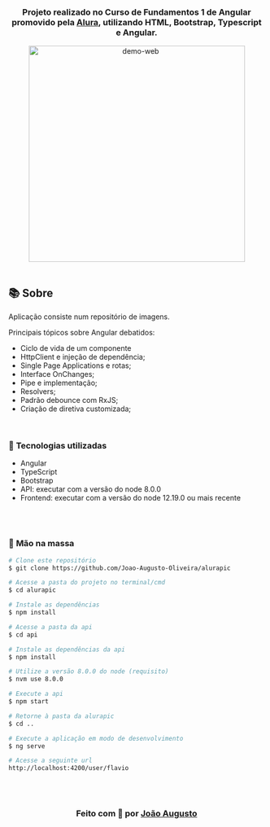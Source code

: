 <div align="center">

<h3>

Projeto realizado no Curso de Fundamentos 1 de Angular promovido pela [Alura], utilizando **HTML**, **Bootstrap**, **Typescript** e **Angular**.

</h3>

  <img src="./layouts/gif.gif" alt="demo-web" height="425">

</div>

<br>

## 📚 **Sobre**

Aplicação consiste num repositório de imagens.

Principais tópicos sobre Angular debatidos:
- Ciclo de vida de um componente
- HttpClient e injeção de dependência;
- Single Page Applications e rotas;
- Interface OnChanges;
- Pipe e implementação;
- Resolvers;
- Padrão debounce com RxJS;
- Criação de diretiva customizada;

<br>

### 📌  **Tecnologias utilizadas**
- Angular
- TypeScript
- Bootstrap
- API: executar com a versão do node 8.0.0
- Frontend: executar com a versão do node 12.19.0 ou mais recente
<br>
<br>

### 🚀 **Mão na massa**

```bash
# Clone este repositório
$ git clone https://github.com/Joao-Augusto-Oliveira/alurapic

# Acesse a pasta do projeto no terminal/cmd
$ cd alurapic

# Instale as dependências
$ npm install

# Acesse a pasta da api
$ cd api

# Instale as dependências da api
$ npm install

# Utilize a versão 8.0.0 do node (requisito)
$ nvm use 8.0.0

# Execute a api
$ npm start

# Retorne à pasta da alurapic
$ cd ..

# Execute a aplicação em modo de desenvolvimento
$ ng serve

# Acesse a seguinte url
http://localhost:4200/user/flavio

```

<br>
<br>

<h3 align="center">
Feito com 💜 por <a href="https://www.linkedin.com/in/joão-augusto-oliveira-dos-santos-9b0693195">João Augusto</a>
<br><br> 
</h3>

<!-- Links -->

[Alura]: https://www.alura.com.br//
